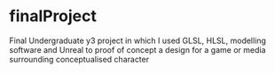# finalProject

Final Undergraduate y3 project in which I used GLSL, HLSL, modelling software and Unreal to proof of concept a design for a game or media surrounding conceptualised character
